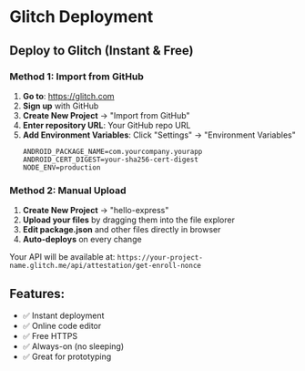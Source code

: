 # Glitch Deployment

## Deploy to Glitch (Instant & Free)

### Method 1: Import from GitHub
1. **Go to**: https://glitch.com
2. **Sign up** with GitHub
3. **Create New Project** → "Import from GitHub"
4. **Enter repository URL**: Your GitHub repo URL
5. **Add Environment Variables**: Click "Settings" → "Environment Variables"
   ```
   ANDROID_PACKAGE_NAME=com.yourcompany.yourapp
   ANDROID_CERT_DIGEST=your-sha256-cert-digest
   NODE_ENV=production
   ```

### Method 2: Manual Upload
1. **Create New Project** → "hello-express"
2. **Upload your files** by dragging them into the file explorer
3. **Edit package.json** and other files directly in browser
4. **Auto-deploys** on every change

Your API will be available at: `https://your-project-name.glitch.me/api/attestation/get-enroll-nonce`

## Features:
- ✅ Instant deployment
- ✅ Online code editor
- ✅ Free HTTPS
- ✅ Always-on (no sleeping)
- ✅ Great for prototyping
